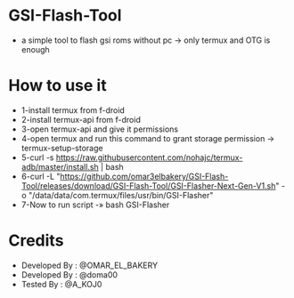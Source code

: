 # GSI-Flash-Tool
- a simple tool to flash gsi roms without pc -> only termux and OTG is enough

# How to use it 
- 1-install termux from f-droid
- 2-install termux-api from f-droid
- 3-open termux-api and give it permissions
- 4-open termux and run this command to grant storage permission -> termux-setup-storage
- 5-curl -s https://raw.githubusercontent.com/nohajc/termux-adb/master/install.sh | bash
- 6-curl -L "https://github.com/omar3elbakery/GSI-Flash-Tool/releases/download/GSI-Flash-Tool/GSI-Flasher-Next-Gen-V1.sh" -o "/data/data/com.termux/files/usr/bin/GSI-Flasher"
- 7-Now to run script -» bash GSI-Flasher

# Credits 
- Developed By : @OMAR_EL_BAKERY
- Developed By : @doma00
- Tested By : @A_KOJ0
